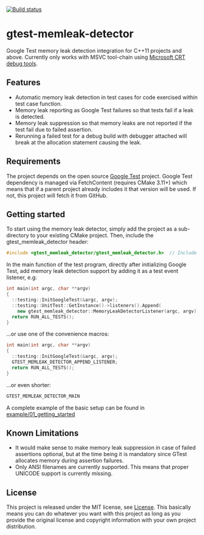 [![Build status](https://ci.appveyor.com/api/projects/status/i7uqdte77kny1bge?svg=true)](https://ci.appveyor.com/project/ekcoh/gtest-memleak-detector)

# gtest-memleak-detector
Google Test memory leak detection integration for C++11 projects and above.
Currently only works with MSVC tool-chain using 
[Microsoft CRT debug tools](https://docs.microsoft.com/en-us/visualstudio/debugger/crt-debugging-techniques?view=vs-2019).

## Features
- Automatic memory leak detection in test cases for code exercised within test case function.
- Memory leak reporting as Google Test failures so that tests fail if a leak is detected.
- Memory leak suppression so that memory leaks are not reported if the test fail due to failed assertion.
- Rerunning a failed test for a debug build with debugger attached will break at the allocation statement causing the leak.

## Requirements
The project depends on the open source [Google Test](https://github.com/google/googletest) project. 
Google Test dependency is managed via FetchContent (requires CMake 3.11+) which means that if a 
parent project already includes it that version will be used. If not, this project will fetch it
from GitHub.

## Getting started
To start using the memory leak detector, simply add the project as a sub-directory 
to your existing CMake project. Then, include the gtest_memleak_detector header:

```cpp
#include <gtest_memleak_detector/gtest_memleak_detector.h>  // Include memory leak detector
```

In the main function of the test program, directly after initializing Google Test, 
add memory leak detection support by adding it as a test event listener, e.g:

```cpp
int main(int argc, char **argv)
{
  ::testing::InitGoogleTest(&argc, argv);
  ::testing::UnitTest::GetInstance()->listeners().Append(
    new gtest_memleak_detector::MemoryLeakDetectorListener(argc, argv));
  return RUN_ALL_TESTS();
}
```
...or use one of the convenience macros:

```cpp
int main(int argc, char **argv)
{
  ::testing::InitGoogleTest(&argc, argv);
  GTEST_MEMLEAK_DETECTOR_APPEND_LISTENER;
  return RUN_ALL_TESTS();
}
```

...or even shorter:

```cpp
GTEST_MEMLEAK_DETECTOR_MAIN
```

A complete example of the basic setup can be found in 
[example/01_getting_started](example/01_getting_started)

## Known Limitations
- It would make sense to make memory leak suppression in case of failed assertions optional,
  but at the time being it is mandatory since GTest allocates memory during assertion failures.
- Only ANSI filenames are currently supported. This means that proper UNICODE support is currently missing.

## License

This project is released under the MIT license, 
see [License](https://github.com/ekcoh/gtest-memleak-detector/blob/master/LICENSE).
This basically means you can do whatever you want with this project as long as you provide 
the original license and copyright information with your own project distribution.
